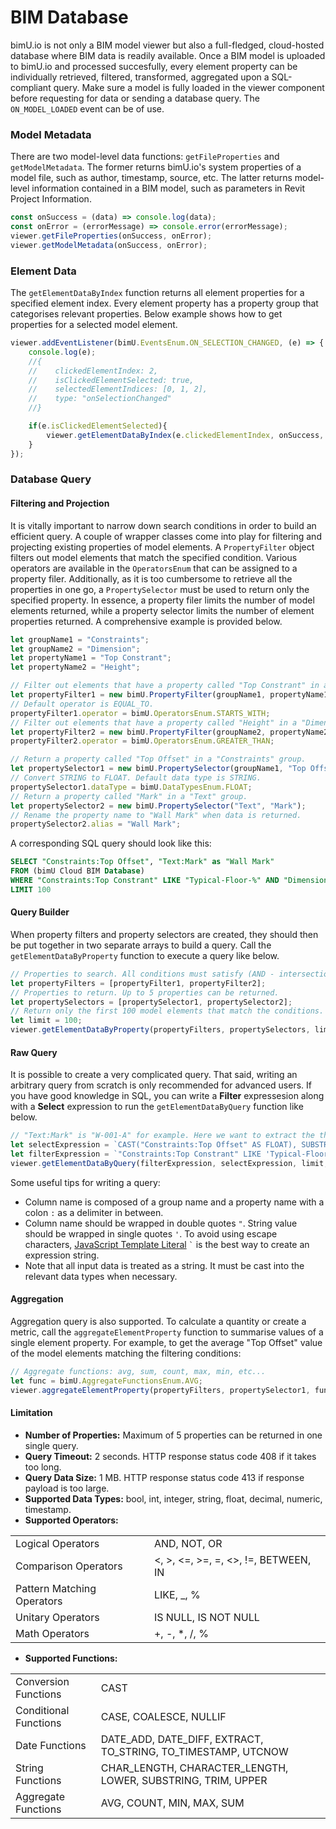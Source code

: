 # BIM Database
bimU.io is not only a BIM model viewer but also a full-fledged, cloud-hosted database where BIM data is readily available. Once a BIM model is uploaded to bimU.io and processed succesfully, every element property can be individually retrieved, filtered, transformed, aggregated upon a SQL-compliant query. Make sure a model is fully loaded in the viewer component before requesting for data or sending a database query. The ```ON_MODEL_LOADED``` event can be of use.

### Model Metadata
There are two model-level data functions: ```getFileProperties``` and ```getModelMetadata```. The former returns bimU.io's system properties of a model file, such as author, timestamp, source, etc. The latter returns model-level information contained in a BIM model, such as parameters in Revit Project Information.

``` javascript
const onSuccess = (data) => console.log(data);
const onError = (errorMessage) => console.error(errorMessage);
viewer.getFileProperties(onSuccess, onError);
viewer.getModelMetadata(onSuccess, onError);
```

### Element Data
The ```getElementDataByIndex``` function returns all element properties for a specified element index. Every element property has a property group that categorises relevant properties. Below example shows how to get properties for a selected model element.

``` javascript
viewer.addEventListener(bimU.EventsEnum.ON_SELECTION_CHANGED, (e) => {
    console.log(e);
    //{
    //    clickedElementIndex: 2,
    //    isClickedElementSelected: true,
    //    selectedElementIndices: [0, 1, 2],
    //    type: "onSelectionChanged"
    //}

    if(e.isClickedElementSelected){
        viewer.getElementDataByIndex(e.clickedElementIndex, onSuccess, onError);
    }
});
```

### Database Query

#### Filtering and Projection
It is vitally important to narrow down search conditions in order to build an efficient query. A couple of wrapper classes come into play for filtering and projecting existing properties of model elements. A ```PropertyFilter``` object filters out model elements that match the specified condition. Various operators are available in the ```OperatorsEnum``` that can be assigned to a property filer. Additionally, as it is too cumbersome to retrieve all the properties in one go, a ```PropertySelector``` must be used to return only the specified property. In essence, a property filer limits the number of model elements returned, while a property selector limits the number of element properties returned. A comprehensive example is provided below.

``` javascript
let groupName1 = "Constraints";
let groupName2 = "Dimension";
let propertyName1 = "Top Constrant";
let propertyName2 = "Height";

// Filter out elements that have a property called "Top Constrant" in a "Constraints" group and its value starts with "Typical-Floor-".
let propertyFilter1 = new bimU.PropertyFilter(groupName1, propertyName1, "Typical-Floor-");
// Default operator is EQUAL_TO.
propertyFilter1.operator = bimU.OperatorsEnum.STARTS_WITH;
// Filter out elements that have a property called "Height" in a "Dimension" group and its value is greater than 12.34.
let propertyFilter2 = new bimU.PropertyFilter(groupName2, propertyName2, 12.34);
propertyFilter2.operator = bimU.OperatorsEnum.GREATER_THAN;

// Return a property called "Top Offset" in a "Constraints" group.
let propertySelector1 = new bimU.PropertySelector(groupName1, "Top Offset");
// Convert STRING to FLOAT. Default data type is STRING.
propertySelector1.dataType = bimU.DataTypesEnum.FLOAT;
// Return a property called "Mark" in a "Text" group.
let propertySelector2 = new bimU.PropertySelector("Text", "Mark");
// Rename the property name to "Wall Mark" when data is returned.
propertySelector2.alias = "Wall Mark";
```

A corresponding SQL query should look like this:

``` sql
SELECT "Constraints:Top Offset", "Text:Mark" as "Wall Mark"
FROM (bimU Cloud BIM Database)
WHERE "Constraints:Top Constrant" LIKE "Typical-Floor-%" AND "Dimension:Height" > 12.34
LIMIT 100
```

#### Query Builder
When property filters and property selectors are created, they should then be put together in two separate arrays to build a query. Call the ```getElementDataByProperty``` function to execute a query like below.

``` javascript
// Properties to search. All conditions must satisfy (AND - intersection).
let propertyFilters = [propertyFilter1, propertyFilter2];
// Properties to return. Up to 5 properties can be returned.
let propertySelectors = [propertySelector1, propertySelector2];
// Return only the first 100 model elements that match the conditions.
let limit = 100;
viewer.getElementDataByProperty(propertyFilters, propertySelectors, limit, onSuccess, onError);
```

#### Raw Query
It is possible to create a very complicated query. That said, writing an arbitrary query from scratch is only recommended for advanced users. If you have good knowledge in SQL, you can write a **Filter** expressesion along with a **Select** expression to run the ```getElementDataByQuery``` function like below.

``` javascript
// "Text:Mark" is "W-001-A" for example. Here we want to extract the three numbers in between.
let selectExpression = `CAST("Constraints:Top Offset" AS FLOAT), SUBSTRING("Text:Mark", 2, 3) as "Wall Mark"`;
let filterExpression = `"Constraints:Top Constrant" LIKE 'Typical-Floor-%' AND CAST("Dimension:Height" AS FLOAT) > 59.78`; 
viewer.getElementDataByQuery(filterExpression, selectExpression, limit, onSuccess, onError);
```

Some useful tips for writing a query:

- Column name is composed of a group name and a property name with a colon ``` : ``` as a delimiter in between.
- Column name should be wrapped in double quotes ``` " ```. String value should be wrapped in single quotes ``` ' ```. To avoid using escape characters, [JavaScript Template Literal](https://developer.mozilla.org/en-US/docs/Web/JavaScript/Reference/Template_literals) ``` ` ``` is the best way to create an expression string.
- Note that all input data is treated as a string. It must be cast into the relevant data types when necessary.

#### Aggregation
Aggregation query is also supported. To calculate a quantity or create a metric, call the ```aggregateElementProperty``` function to summarise values of a single element property. For example, to get the average "Top Offset" value of the model elements matching the filtering conditions:

``` javascript
// Aggregate functions: avg, sum, count, max, min, etc...
let func = bimU.AggregateFunctionsEnum.AVG;
viewer.aggregateElementProperty(propertyFilters, propertySelector1, func, onSuccess, onError);
```

#### Limitation

- **Number of Properties:** Maximum of 5 properties can be returned in one single query.
- **Query Timeout:** 2 seconds. HTTP response status code 408 if it takes too long.
- **Query Data Size:** 1 MB. HTTP response status code 413 if response payload is too large.
- **Supported Data Types:** bool, int, integer, string, float, decimal, numeric, timestamp.
- **Supported Operators:**

|                            |                                      |
|----------------------------|--------------------------------------|
| Logical Operators          | AND, NOT, OR                         |
| Comparison Operators       | <, >, <=, >=, =, <>, !=, BETWEEN, IN |
| Pattern Matching Operators | LIKE, _, %                           |
| Unitary Operators          | IS NULL, IS NOT NULL                 |
| Math Operators             | +, -, *, /, %                        |

- **Supported Functions:**

|                       |                                                               |
|-----------------------|---------------------------------------------------------------|
| Conversion Functions  | CAST                                                          |
| Conditional Functions | CASE, COALESCE, NULLIF                                        |
| Date Functions        | DATE_ADD, DATE_DIFF, EXTRACT, TO_STRING, TO_TIMESTAMP, UTCNOW |
| String Functions      | CHAR_LENGTH, CHARACTER_LENGTH, LOWER, SUBSTRING, TRIM, UPPER  |
| Aggregate Functions   | AVG, COUNT, MIN, MAX, SUM                                     |